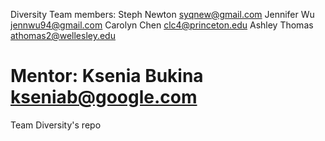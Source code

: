 Diversity
Team members: 
Steph Newton	syqnew@gmail.com
Jennifer Wu	jennwu94@gmail.com
Carolyn Chen	clc4@princeton.edu
Ashley Thomas	athomas2@wellesley.edu

Mentor: Ksenia Bukina kseniab@google.com
=========

Team Diversity's repo
